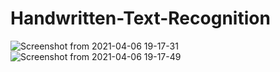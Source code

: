 # Handwritten-Text-Recognition

![Screenshot from 2021-04-06 19-17-31](https://user-images.githubusercontent.com/48522685/113721170-ea39f280-970c-11eb-880b-dd8de1c7d4a8.png)
![Screenshot from 2021-04-06 19-17-49](https://user-images.githubusercontent.com/48522685/113721179-ec9c4c80-970c-11eb-8da3-911f0e92cc55.png)
